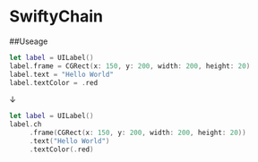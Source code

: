 # SwiftyChain
##Useage
```swift
let label = UILabel()
label.frame = CGRect(x: 150, y: 200, width: 200, height: 20)
label.text = "Hello World"
label.textColor = .red
```
↓
```swift
let label = UILabel()
label.ch
     .frame(CGRect(x: 150, y: 200, width: 200, height: 20))
     .text("Hello World")
     .textColor(.red)
```
